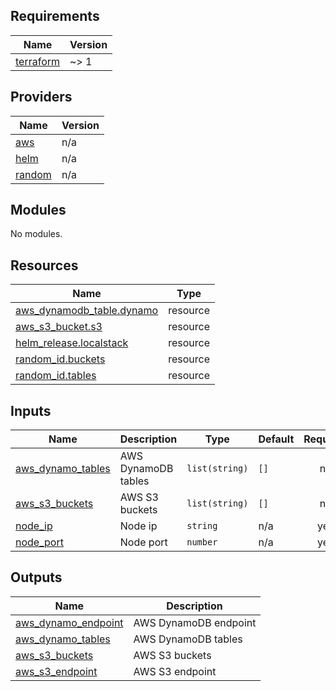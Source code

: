 <!-- BEGIN_TF_DOCS -->
## Requirements

| Name | Version |
|------|---------|
| <a name="requirement_terraform"></a> [terraform](#requirement\_terraform) | ~> 1 |

## Providers

| Name | Version |
|------|---------|
| <a name="provider_aws"></a> [aws](#provider\_aws) | n/a |
| <a name="provider_helm"></a> [helm](#provider\_helm) | n/a |
| <a name="provider_random"></a> [random](#provider\_random) | n/a |

## Modules

No modules.

## Resources

| Name | Type |
|------|------|
| [aws_dynamodb_table.dynamo](https://registry.terraform.io/providers/hashicorp/aws/latest/docs/resources/dynamodb_table) | resource |
| [aws_s3_bucket.s3](https://registry.terraform.io/providers/hashicorp/aws/latest/docs/resources/s3_bucket) | resource |
| [helm_release.localstack](https://registry.terraform.io/providers/hashicorp/helm/latest/docs/resources/release) | resource |
| [random_id.buckets](https://registry.terraform.io/providers/hashicorp/random/latest/docs/resources/id) | resource |
| [random_id.tables](https://registry.terraform.io/providers/hashicorp/random/latest/docs/resources/id) | resource |

## Inputs

| Name | Description | Type | Default | Required |
|------|-------------|------|---------|:--------:|
| <a name="input_aws_dynamo_tables"></a> [aws\_dynamo\_tables](#input\_aws\_dynamo\_tables) | AWS DynamoDB tables | `list(string)` | `[]` | no |
| <a name="input_aws_s3_buckets"></a> [aws\_s3\_buckets](#input\_aws\_s3\_buckets) | AWS S3 buckets | `list(string)` | `[]` | no |
| <a name="input_node_ip"></a> [node\_ip](#input\_node\_ip) | Node ip | `string` | n/a | yes |
| <a name="input_node_port"></a> [node\_port](#input\_node\_port) | Node port | `number` | n/a | yes |

## Outputs

| Name | Description |
|------|-------------|
| <a name="output_aws_dynamo_endpoint"></a> [aws\_dynamo\_endpoint](#output\_aws\_dynamo\_endpoint) | AWS DynamoDB endpoint |
| <a name="output_aws_dynamo_tables"></a> [aws\_dynamo\_tables](#output\_aws\_dynamo\_tables) | AWS DynamoDB tables |
| <a name="output_aws_s3_buckets"></a> [aws\_s3\_buckets](#output\_aws\_s3\_buckets) | AWS S3 buckets |
| <a name="output_aws_s3_endpoint"></a> [aws\_s3\_endpoint](#output\_aws\_s3\_endpoint) | AWS S3 endpoint |
<!-- END_TF_DOCS -->
